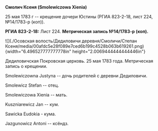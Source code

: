 **Смолич Ксеня (Smolewiczowa Xienia)**

25 мая 1783 г -- крещение дочери Юстины (РГИА 823-2-18, лист 224,
№14/1783-р (коп)).

**РГИА 823-2-18:** Лист 224. **Метрическая запись №14/1783-р (коп).**

![](./Осовская волость/Дедиловичи деревня/Смоличи/Степан Ксеня/media/00afdc5e28f089e7ced6b199c4528b063b619261.png){width="6.496527777777778in"
height="2.0069444444444446in"}

Дедиловичская Покровская церковь. 25 мая 1783 года. Метрическая запись о
крещении.

Smolewiczowna Justyna -- дочь родителей с деревни Дедиловичи.

Smolewicz Stefan -- отец.

Smolewiczowa Xienia -- мать.

Kuszniarewicz Jan -- кум.

Sawicka Eudokia - кума.

Jazgunowicz Antoni -- ксёндз.
